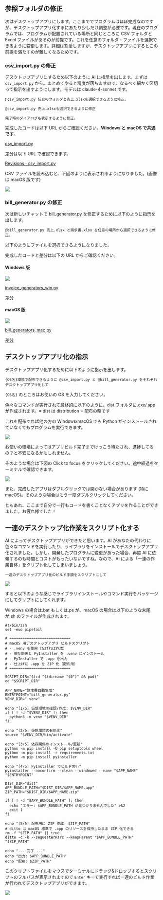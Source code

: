 ## 参照フォルダの修正

次はデスクトップアプリにします。ここまででプログラムはほぼ完成なのですが、デスクトップアプリ化するにあたり少しだけ調整が必要です。現在のプログラムでは、プログラムが配置されている場所と同じところに CSV フォルダと Excel ファイルがあるのが前提です。これを任意のフォルダ・ファイルを選択できるように変更します。詳細は割愛しますが、デスクトップアプリにするとこの前提を満たすのが難しくなるためです。

### csv_import.py の修正

デスクトップアプリにするため以下のように AI に指示を出します。まずは `csv_import.py` から。まとめてやると精度が落ちますので、なるべく細かく区切って指示を出すようにします。モデルは claude-4-sonnet です。

```
@csv_import.py 任意のフォルダと売上.xlsxを選択できるように修正。
```

```
@csv_import.py 売上.xlsxも選択できるように修正
```

```
完了時のダイアログも表示するように修正。
```

完成したコードは以下 URL からご確認ください。**Windows と macOS で共通です**。

[csv\_import.py](https://gist.github.com/ikuma-hiroyuki/4d83ede22f50c2c3deed8d21a23339a9/35c9a10384dbcab0c380543790927966e5e65063)

差分は以下 URL で確認できます。

[Revisions · csv\_import.py](https://gist.github.com/ikuma-hiroyuki/4d83ede22f50c2c3deed8d21a23339a9/revisions)

CSV ファイルを読み込むと、下図のように表示されるようになりました。(画像は macOS 版です)

![](assets/CleanShot20250815081728@2x.jpg)

### bill_generator.py の修正

次は新しいチャットで bill_generator.py を修正するために以下のように指示を出します。

```
@bill_generator.py 売上.xlsx と請求書.xlsx を任意の場所から選択できるように修正。
```

以下のようにファイルを選択できるようになりました。

完成したコードと差分は以下の URL からご確認ください。

#### Windows 版

![](assets/Pasted%20image%2020250815134445.png)

[invoice\_generators\_win.py](https://gist.github.com/ikuma-hiroyuki/c447a5379fd234c226fa603756c4d520/f352cd7cb43ca12a58140b7a3303950581d2e6fa)

[差分](https://gist.github.com/ikuma-hiroyuki/c447a5379fd234c226fa603756c4d520/revisions)

#### macOS 版

![](assets/CleanShot20250815075144@2x.jpg)

[bill\_generators\_mac.py](https://gist.github.com/ikuma-hiroyuki/cd8c9e04a59cddd4de1d4a326fe1ff5e/4a8967e89d66f46c4a5f5dbf6c7a4a1cd52ee0ce)

[差分](https://gist.github.com/ikuma-hiroyuki/cd8c9e04a59cddd4de1d4a326fe1ff5e/revisions)

## デスクトップアプリ化の指示

デスクトップアプリ化するために以下のように指示を出します。

```
{OS名}環境で配布できるように @csv_import.py と @bill_generator.py をそれぞれデスクトップアプリ化して
```

`{OS名}` のところはお使いの OS を入力してください。

色々なコマンドが実行されて最終的に以下のように、dist フォルダに.exe/.app が作成されます。※ dist は distribution = 配布の略です

これを配布すれば他の方の Windows/macOS でも Python がインストールされていなくてもプログラムを実行できます。

![](assets/CleanShot20250815082429@2x.jpg)

お使いの環境によってはアプリビルド完了までけっこう待たされ、進捗してるの？と不安になるかもしれません。

そのような場合は下図の Click to focus をクリックしてください。途中経過をターミナルで確認できます。

![](assets/Pasted%20image%2020250815135550.png)

また、完成したアプリはダブルクリックでは開かない場合があります (特に macOS)。そのような場合はもう一度ダブルクリックしてください。

ともあれ、ここまで自分で一行もコードを書くことなくアプリを作ることができました。お疲れ様でした！

## 一連のデスクトップ化作業をスクリプト化する

AI によってデスクトップアプリができたと思います。AI があなたの代わりに色々なコマンドを実行したり、ライブラリをインストールでデスクトップアプリ化されました。しかし、開発したプログラムに変更があった場合、再度 AI に依頼するのも時間とコストがもったいないですね。なので、AI による「一連の作業自体」をクリプト化してしまいましょう。

```
一連のデスクトップアプリ化のビルド手順をスクリプトにして
```

![](assets/CleanShot20250825172148@2x.jpg)

すると以下のような感じでライブラリインストールやコマンド実行をパッケージにしてクリプトにしてくれます。

Windows の場合は.bat もしくは.ps が、macOS の場合は以下のような末尾が.sh のファイルが作成されます。

```shell
#!/bin/zsh
set -euo pipefail

# ============================
# macOS 用デスクトップアプリ ビルドスクリプト
# - .venv を使用（なければ作成）
# - 依存関係と PyInstaller を .venv にインストール
# - PyInstaller で .app を出力
# - 仕上げに .app を ZIP 化（配布用）
# ============================

SCRIPT_DIR="$(cd "$(dirname "$0")" && pwd)"
cd "$SCRIPT_DIR"

APP_NAME="請求書自動生成"
ENTRYPOINT="bill_generator.py"
VENV_DIR=".venv"

echo "[1/5] 仮想環境の確認/作成: $VENV_DIR"
if [ ! -d "$VENV_DIR" ]; then
  python3 -m venv "$VENV_DIR"
fi

echo "[2/5] 仮想環境の有効化"
source "$VENV_DIR/bin/activate"

echo "[3/5] 依存関係のインストール/更新"
python -m pip install -U pip setuptools wheel
python -m pip install -r requirements.txt
python -m pip install pyinstaller

echo "[4/5] PyInstaller でビルド実行"
pyinstaller --noconfirm --clean --windowed --name "$APP_NAME" "$ENTRYPOINT"

DIST_DIR="dist"
APP_BUNDLE_PATH="$DIST_DIR/$APP_NAME.app"
ZIP_PATH="$DIST_DIR/$APP_NAME.zip"

if [ ! -d "$APP_BUNDLE_PATH" ]; then
  echo "エラー: $APP_BUNDLE_PATH が見つかりませんでした" >&2
  exit 1
fi

echo "[5/5] 配布用に ZIP 作成: $ZIP_PATH"
# ditto は macOS 標準で .app のリソースを保持したまま ZIP 化できる
rm -f "$ZIP_PATH" || true
ditto -c -k --sequesterRsrc --keepParent "$APP_BUNDLE_PATH" "$ZIP_PATH"

echo "--- 完了 ---"
echo "出力: $APP_BUNDLE_PATH"
echo "配布: $ZIP_PATH"
```

このクリプトファイルをマウスでターミナルにドラッグ&ドロップするとスクリプトのフルパスが表示されますので `Enter` キーで実行すれば一連のビルド作業が行われてデスクトップアプリができます。

![](assets/CleanShot20250825172545@2x.jpg)
